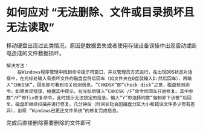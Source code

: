 # 如何应对 “无法删除、文件或目录损坏且无法读取”

移动硬盘出现过此类情况，原因是数据丢失或者使用存储设备误操作出现震动或断电造成的文件数据损坏。


	解决方法：
		在Windows程序管理中找到命令提示符窗口，并以管理员方式运行，在出现DOS状态对话框中，在光标处输入有损坏文件的磁盘盘符后回车（如文件夹在D盘就输入D:然后回车），再输入“CHKDSK”，回车即可看到相关检测信息。“CHKDSK”即“check disk”之意，磁盘检测命令。如果发现错误，根据其中提示，在光标后键入“CHKDSK /F”命令后回车开始修复。其中参数“/F”即fix修复命令。此时提示无法锁定的信息。输入“Y”即选择同意“强制卸下该卷”后回车。磁盘即继续扫描并进行修复。几分钟后（时间长短会因磁盘分区大小和错误文件多少而有差异），出现 “Windows已更正文件系统”的修复完成信息。
完成后直接删除需要删除的文件即可

